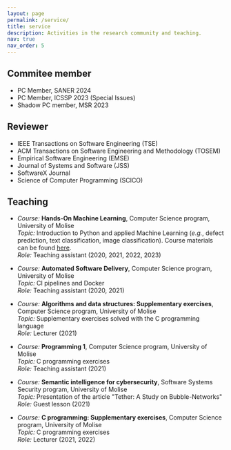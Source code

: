 ```yaml
---
layout: page
permalink: /service/
title: service
description: Activities in the research community and teaching.
nav: true
nav_order: 5
---
```


## Commitee member

* PC Member, SANER 2024
* PC Member, ICSSP 2023 (Special Issues)
* Shadow PC member, MSR 2023

## Reviewer

* IEEE Transactions on Software Engineering (TSE)
* ACM Transactions on Software Engineering and Methodology (TOSEM)
* Empirical Software Engineering (EMSE)
* Journal of Systems and Software (JSS)
* SoftwareX Journal
* Science of Computer Programming (SCICO)

## Teaching

* _Course:_ **Hands-On Machine Learning**, Computer Science program, University of Molise \
  _Topic:_ Introduction to Python and applied Machine Learning (_e.g._, defect prediction, text classification, image classification). Course materials can be found <a href="https://github.com/grosa1/hands-on-ml-tutorials" target="_blank">here</a>. \
  _Role:_ Teaching assistant (2020, 2021, 2022, 2023)

* _Course:_ **Automated Software Delivery**, Computer Science program, University of Molise \
  _Topic:_ CI pipelines and Docker \
  _Role:_ Teaching assistant (2020, 2021)

* _Course:_ **Algorithms and data structures: Supplementary exercises**, Computer Science program, University of Molise \
  _Topic:_ Supplementary exercises solved with the C programming language \
  _Role:_ Lecturer (2021)

* _Course:_ **Programming 1**, Computer Science program, University of Molise \
  _Topic:_ C programming exercises \
  _Role:_ Teaching assistant (2021)

* _Course:_ **Semantic intelligence for cybersecurity**, Software Systems Security program, University of Molise \
  _Topic:_ Presentation of the article "Tether: A Study on Bubble-Networks" \
  _Role:_ Guest lesson (2021)

* _Course:_ **C programming: Supplementary exercises**, Computer Science program, University of Molise \
  _Topic:_ C programming exercises \
  _Role:_ Lecturer (2021, 2022)
